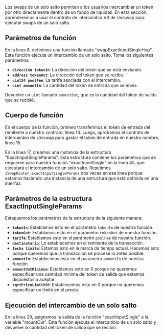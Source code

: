 Los swaps de un solo salto permiten a los usuarios intercambiar un token por otro directamente dentro de un fondo de liquidez. En esta sección, aprenderemos a usar el contrato de intercambio V3 de Uniswap para ejecutar swaps de un solo salto.

## Parámetros de función

En la línea 8, definimos una función llamada "swapExactInputSingleHop". Esta función ejecuta un intercambio de un solo salto. Toma los siguientes parámetros:

- **`dirección tokenIn`**: La dirección del token que se está enviando.
- **`address tokenOut`**: La dirección del token que se recibe.
- **`uint24 poolFee`**: La tarifa asociada con el intercambio.
- **`uint amountIn`**: La cantidad del token de entrada que se envía.

Devuelve un `uint` llamado `amountOut`, que es la cantidad del token de salida que se recibió.

## Cuerpo de función

En el cuerpo de la función, primero transferimos el token de entrada del remitente a nuestro contrato, línea 14.
Luego, aprobamos el contrato de intercambio de Uniswap para gastar el token de entrada en nuestro nombre, línea 15.

En la línea 17, creamos una instancia de la estructura "ExactInputSingleParams". Esta estructura contiene los parámetros que se requieren para nuestra función "exactInputSingle" en la línea 45, que ejecutará el intercambio de un solo salto. Repetimos `ISwapRouter.ExactInputSingleParams` dos veces en esa línea porque estamos haciendo una instancia de una estructura que está definida en una interfaz.

## Parámetros de la estructura ExactInputSingleParams

Estapuemos los parámetros de la estructura de la siguiente manera:

- **`tokenIn`**: Establamos esto en el parámetro `tokenIn` de nuestra función.
- **`tokenOut`**: Establamos esto en el parámetro `tokenOut` de nuestra función.
- **`tarifa`**: Establamos esto en el parámetro `poolFee` de nuestra función.
- **`destinatario`**: Lo establecemos en el remitente de la transacción.
- **`fecha límite`**: Estamos esto en la marca de tiempo actual. Hacemos esto porque queremos que la transacción se procese lo antes posible.
- **`amountIn`**: Establecimos esto en el parámetro `amountIn` de nuestra función.
- **`amountOutMinimum`**: Establemos esto en 0 porque no queremos especificar una cantidad mínima del token de salida que estamos dispuestos a aceptar.
- **`sqrtPriceLimitX96`**: Establecemos esto en 0 porque no queremos especificar un límite en el precio.

## Ejecución del intercambio de un solo salto

En la línea 29, asignamos la salida de la función "exactInputSingle" a la variable "mountOut". Esta función ejecuta el intercambio de un solo salto y devuelve la cantidad del token de salida que se recibió.
